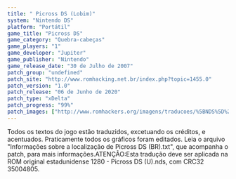 ```yaml
---
title: " Picross DS (Lobim)"
system: "Nintendo DS"
platform: "Portátil"
game_title: "Picross DS"
game_category: "Quebra-cabeças"
game_players: "1"
game_developer: "Jupiter"
game_publisher: "Nintendo"
game_release_date: "30 de Julho de 2007"
patch_group: "undefined"
patch_site: "http://www.romhacking.net.br/index.php?topic=1455.0"
patch_version: "1.0"
patch_release: "06 de Junho de 2020"
patch_type: "xDelta"
patch_progress: "99%"
patch_images: ["http://www.romhackers.org/imagens/traducoes/%5BNDS%5D%20Picross%20DS%20-%20Lobim%20-%201.png","http://www.romhackers.org/imagens/traducoes/%5BNDS%5D%20Picross%20DS%20-%20Lobim%20-%202.png","http://www.romhackers.org/imagens/traducoes/%5BNDS%5D%20Picross%20DS%20-%20Lobim%20-%203.png"]
---
```

Todos os textos do jogo estão traduzidos, excetuando os créditos, e acentuados. Praticamente todos os gráficos foram editados. Leia o arquivo "Informações sobre a localização de Picross DS (BR).txt", que acompanha o patch, para mais informações.ATENÇÃO:Esta tradução deve ser aplicada na ROM original estadunidense 1280 - Picross DS (U).nds, com CRC32 35004805.